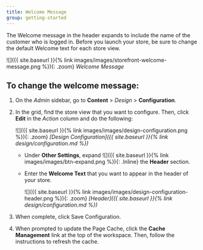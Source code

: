 ```yaml
---
title: Welcome Message
group: getting-started
---
```


The Welcome message in the header expands to include the name of the customer who is logged in. Before you launch your store, be sure to change the default Welcome text for each store view.

![]({{ site.baseurl }}{% link images/images/storefront-welcome-message.png %}){: .zoom}
_Welcome Message_

## To change the welcome message:

1. On the _Admin_ sidebar, go to **Content** > _Design_ > **Configuration**.

1. In the grid, find the store view that you want to configure. Then, click **Edit** in the _Action_ column and do the following:

    ![]({{ site.baseurl }}{% link images/images/design-configuration.png %}){: .zoom}
    _[Design Configuration]({{ site.baseurl }}{% link design/configuration.md %})_

    - Under **Other Settings**, expand ![]({{ site.baseurl }}{% link images/images/btn-expand.png %}){: .Inline} the **Header** section.

    - Enter the **Welcome Text** that you want to appear in the header of your store.

        ![]({{ site.baseurl }}{% link images/images/design-configuration-header.png %}){: .zoom}
        _[Header]({{ site.baseurl }}{% link design/configuration.md %})_

1. When complete, click <span class="btn">Save Configuration</span>.

1. When prompted to update the Page Cache, click the **Cache Management** link at the top of the workspace. Then, follow the instructions to refresh the cache.
